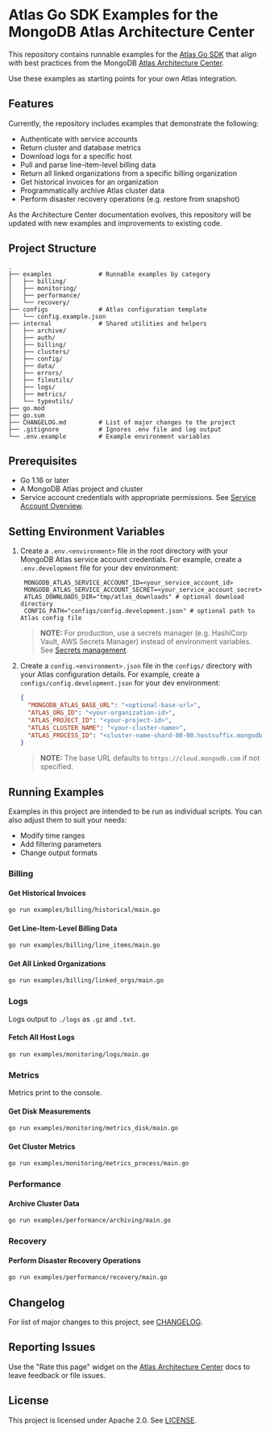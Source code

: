 # Atlas Go SDK Examples for the MongoDB Atlas Architecture Center

This repository contains runnable examples for the
[Atlas Go SDK](https://www.mongodb.com/docs/atlas/sdk/)
that align with best practices from the MongoDB
[Atlas Architecture Center](https://www.mongodb.com/docs/atlas/architecture/current/).

Use these examples as starting points for your own Atlas integration.

## Features

Currently, the repository includes examples that demonstrate the following:

- Authenticate with service accounts
- Return cluster and database metrics
- Download logs for a specific host
- Pull and parse line-item-level billing data
- Return all linked organizations from a specific billing organization
- Get historical invoices for an organization
- Programmatically archive Atlas cluster data
- Perform disaster recovery operations (e.g. restore from snapshot)

As the Architecture Center documentation evolves, this repository will be updated with new examples 
and improvements to existing code. 

## Project Structure

```text
.
├── examples             # Runnable examples by category
│   ├── billing/
│   ├── monitoring/
│   ├── performance/
│   └── recovery/
├── configs              # Atlas configuration template
│   └── config.example.json
├── internal             # Shared utilities and helpers
│   ├── archive/
│   ├── auth/
│   ├── billing/
│   ├── clusters/
│   ├── config/
│   ├── data/
│   ├── errors/
│   ├── fileutils/
│   ├── logs/
│   ├── metrics/
│   └── typeutils/
├── go.mod
├── go.sum
├── CHANGELOG.md         # List of major changes to the project 
├── .gitignore           # Ignores .env file and log output
└── .env.example         # Example environment variables
```

## Prerequisites

- Go 1.16 or later
- A MongoDB Atlas project and cluster
- Service account credentials with appropriate permissions. See
  [Service Account Overview](https://www.mongodb.com/docs/atlas/api/service-accounts-overview/).

## Setting Environment Variables

1. Create a `.env.<environment>` file in the root directory with your MongoDB Atlas service account credentials. For example, create a `.env.development` file for your dev environment: 
   ```dotenv
    MONGODB_ATLAS_SERVICE_ACCOUNT_ID=<your_service_account_id>
    MONGODB_ATLAS_SERVICE_ACCOUNT_SECRET=<your_service_account_secret>
    ATLAS_DOWNLOADS_DIR="tmp/atlas_downloads" # optional download directory
    CONFIG_PATH="configs/config.development.json" # optional path to Atlas config file
   ```
   > **NOTE:** For production, use a secrets manager (e.g. HashiCorp Vault, AWS Secrets Manager) 
   > instead of environment variables. 
   > See [Secrets management](https://www.mongodb.com/docs/atlas/architecture/current/auth/#secrets-management).

2. Create a `config.<environment>.json` file in the `configs/` directory with your Atlas configuration details. For example, create a `configs/config.development.json` for your dev environment:
   ```json
   {
     "MONGODB_ATLAS_BASE_URL": "<optional-base-url>",
     "ATLAS_ORG_ID": "<your-organization-id>",
     "ATLAS_PROJECT_ID": "<your-project-id>",
     "ATLAS_CLUSTER_NAME": "<your-cluster-name>",
     "ATLAS_PROCESS_ID": "<cluster-name-shard-00-00.hostsuffix.mongodb.net:port>"
   }
   ```
   > **NOTE:** The base URL defaults to `https://cloud.mongodb.com` if not specified.

## Running Examples

Examples in this project are intended to be run as individual scripts. 
You can also adjust them to suit your needs:

- Modify time ranges
- Add filtering parameters
- Change output formats

### Billing
#### Get Historical Invoices 
```bash
go run examples/billing/historical/main.go
```
#### Get Line-Item-Level Billing Data
```bash
go run examples/billing/line_items/main.go
```
#### Get All Linked Organizations
```bash
go run examples/billing/linked_orgs/main.go
```

### Logs
Logs output to `./logs` as `.gz` and `.txt`.

#### Fetch All Host Logs
```bash
go run examples/monitoring/logs/main.go
```

### Metrics
Metrics print to the console.

#### Get Disk Measurements
```bash
go run examples/monitoring/metrics_disk/main.go
```

#### Get Cluster Metrics
```bash
go run examples/monitoring/metrics_process/main.go
```

### Performance

#### Archive Cluster Data
```bash
go run examples/performance/archiving/main.go
```

### Recovery

#### Perform Disaster Recovery Operations
```bash
go run examples/performance/recovery/main.go
```

## Changelog

For list of major changes to this project, see [CHANGELOG](CHANGELOG.md).

## Reporting Issues

Use the "Rate this page" widget on the
[Atlas Architecture Center](https://www.mongodb.com/docs/atlas/architecture/current/)
docs to leave feedback or file issues.

## License

This project is licensed under Apache 2.0. See [LICENSE](LICENSE.md).
